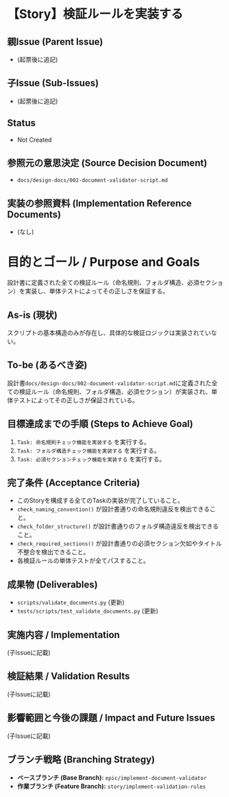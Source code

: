 # 【Story】検証ルールを実装する

## 親Issue (Parent Issue)
- (起票後に追記)

## 子Issue (Sub-Issues)
- (起票後に追記)

## Status
- Not Created

## 参照元の意思決定 (Source Decision Document)
- `docs/design-docs/002-document-validator-script.md`

## 実装の参照資料 (Implementation Reference Documents)
- (なし)

# 目的とゴール / Purpose and Goals
設計書に定義された全ての検証ルール（命名規則、フォルダ構造、必須セクション）を実装し、単体テストによってその正しさを保証する。

## As-is (現状)
スクリプトの基本構造のみが存在し、具体的な検証ロジックは実装されていない。

## To-be (あるべき姿)
設計書`docs/design-docs/002-document-validator-script.md`に定義された全ての検証ルール（命名規則、フォルダ構造、必須セクション）が実装され、単体テストによってその正しさが保証されている。

## 目標達成までの手順 (Steps to Achieve Goal)
1. `Task: 命名規則チェック機能を実装する` を実行する。
2. `Task: フォルダ構造チェック機能を実装する` を実行する。
3. `Task: 必須セクションチェック機能を実装する` を実行する。

## 完了条件 (Acceptance Criteria)
- このStoryを構成する全てのTaskの実装が完了していること。
- `check_naming_convention()` が設計書通りの命名規則違反を検出できること。
- `check_folder_structure()` が設計書通りのフォルダ構造違反を検出できること。
- `check_required_sections()` が設計書通りの必須セクション欠如やタイトル不整合を検出できること。
- 各検証ルールの単体テストが全てパスすること。

## 成果物 (Deliverables)
- `scripts/validate_documents.py` (更新)
- `tests/scripts/test_validate_documents.py` (更新)

## 実施内容 / Implementation
(子Issueに記載)

## 検証結果 / Validation Results
(子Issueに記載)

## 影響範囲と今後の課題 / Impact and Future Issues
(子Issueに記載)

## ブランチ戦略 (Branching Strategy)
- **ベースブランチ (Base Branch):** `epic/implement-document-validator`
- **作業ブランチ (Feature Branch):** `story/implement-validation-rules`